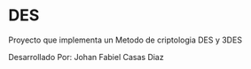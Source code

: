 DES
===

Proyecto que implementa un Metodo de criptologia DES y 3DES

Desarrollado Por:
Johan Fabiel Casas Diaz
